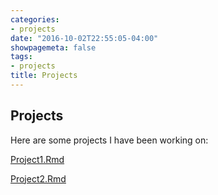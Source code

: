 ```yaml
---
categories:
- projects
date: "2016-10-02T22:55:05-04:00"
showpagemeta: false
tags:
- projects
title: Projects
---
```


## Projects 
Here are some projects I have been working on: 

[Project1.Rmd](/Project1)

[Project2.Rmd](/Project2)